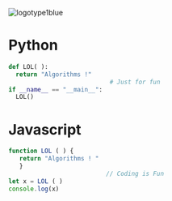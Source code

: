 ![logotype1blue](https://user-images.githubusercontent.com/35966401/46159772-eeb30400-c2a2-11e8-9d9b-e02907b9f081.png)


# Python 
```python
def LOL( ):
  return "Algorithms !"
                            # Just for fun
if __name__ == "__main__": 
  LOL() 
  ``` 
  
# Javascript
  
```javascript
function LOL ( ) {
   return "Algorithms ! "
   }
                           // Coding is Fun 
let x = LOL ( )
console.log(x)
```
